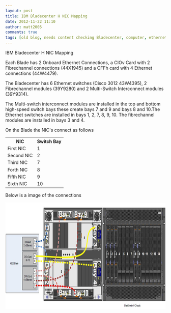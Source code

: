 ```yaml
---
layout: post
title: IBM Bladecenter H NIC Mapping
date: 2012-11-22 11:10
author: matt2005
comments: true
tags: [old blog, needs content checking Bladecenter, computer, ethernet connections, ethernet switches, H series, HS22, IBM, ibm bladecenter, IBM Bladecenter, software, technology, VMware]
---
```

IBM Bladecenter H NIC Mapping

Each Blade has 2 Onboard Ethernet Connections, a CIOv Card with 2 Fibrechannel connections (44X1945) and a CFFh card with 4 Ethernet connections (44W4479).

The Bladecenter has 6 Ethernet switches (Cisco 3012 43W4395), 2 Fibrechannel modules (39Y9280) and 2 Multi-Switch Interconnect modules (39Y9314).

The Multi-switch interconnect modules are installed in the top and bottom high-speed switch bays these create bays 7 and 9 and bays 8 and 10.The Ethernet switches are installed in bays 1, 2, 7, 8, 9, 10. The fibrechannel modules are installed in bays 3 and 4.

On the Blade the NIC's connect as follows
<table>
<tbody>
<tr>
<th>NIC</th>
<th>​Switch Bay</th>
</tr>
<tr>
<td>​First NIC</td>
<td>1</td>
</tr>
<tr>
<td>Second NIC</td>
<td>2</td>
</tr>
<tr>
<td>​Third NIC</td>
<td>7</td>
</tr>
<tr>
<td>​Forth NIC</td>
<td>8</td>
</tr>
<tr>
<td>​Fifth NIC</td>
<td>9</td>
</tr>
<tr>
<td>​Sixth NIC</td>
<td>10</td>
</tr>
</tbody>
</table>
Below is a image of the connections

<a href="/img/2012/11/ibm_bladecenter_nicmapping1.jpg"><img class="alignnone size-medium wp-image-44" title="IBM_Bladecenter_NICMapping" alt="" src="/img/2012/11/ibm_bladecenter_nicmapping1.jpg?w=900" height="335" width="900" /></a>
